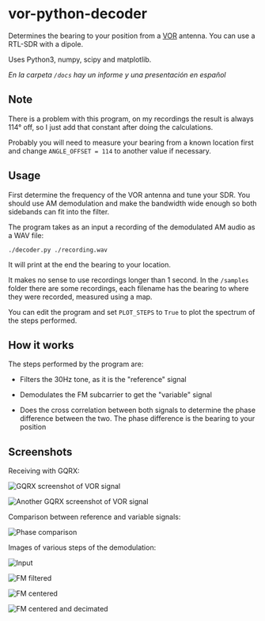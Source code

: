 # vor-python-decoder

Determines the bearing to your position from a
[VOR](https://en.wikipedia.org/wiki/VHF_omnidirectional_range) antenna. You can
use a RTL-SDR with a dipole.

Uses Python3, numpy, scipy and matplotlib.

*En la carpeta `/docs` hay un informe y una presentación en español*

## Note

There is a problem with this program, on my recordings the result is always 114°
off, so I just add that constant after doing the calculations.

Probably you will need to measure your bearing from a known location first and
change `ANGLE_OFFSET = 114` to another value if necessary.

## Usage

First determine the frequency of the VOR antenna and tune your SDR. You should
use AM demodulation and make the bandwidth wide enough so both sidebands can fit
into the filter.

The program takes as an input a recording of the demodulated AM audio as a WAV
file:

```
./decoder.py ./recording.wav
```

It will print at the end the bearing to your location.

It makes no sense to use recordings longer than 1 second. In the `/samples`
folder there are some recordings, each filename has the bearing to where they
were recorded, measured using a map.

You can edit the program and set `PLOT_STEPS` to `True` to plot the spectrum of
the steps performed.

## How it works

The steps performed
by the program are:

- Filters the 30Hz tone, as it is the "reference" signal

- Demodulates the FM subcarrier to get the "variable" signal

- Does the cross correlation between both signals to determine the phase
  difference between the two. The phase difference is the bearing to your
  position

## Screenshots

Receiving with GQRX:

![GQRX screenshot of VOR signal](./docs/gqrx_1.png)

![Another GQRX screenshot of VOR signal](./docs/gqrx_2.png)

Comparison between reference and variable signals:

![Phase comparison](./docs/Phase_comparison.png)

Images of various steps of the demodulation:

![Input](./docs/Input.png)

![FM filtered](./docs/FM_filtered.png)

![FM centered](./docs/FM_centered.png)

![FM centered and decimated](./docs/FM_centered_and_decimated.png)

